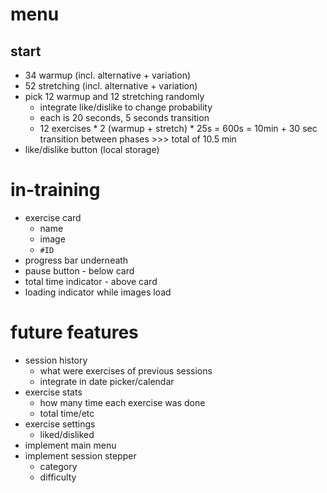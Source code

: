# menu
## start
- 34 warmup (incl. alternative + variation)
- 52 stretching (incl. alternative + variation)
- pick 12 warmup and 12 stretching randomly
  - integrate like/dislike to change probability
  - each is 20 seconds, 5 seconds transition
  - 12 exercises * 2 (warmup + stretch) * 25s = 600s = 10min + 30 sec transition between phases >>> total of 10.5 min
- like/dislike button (local storage)


# in-training
- exercise card
  - name
  - image
  - `#ID`
- progress bar underneath
- pause button - below card
- total time indicator - above card
- loading indicator while images load


# future features
- session history
  - what were exercises of previous sessions
  - integrate in date picker/calendar
- exercise stats
  - how many time each exercise was done
  - total time/etc
- exercise settings
  - liked/disliked
- implement main menu
- implement session stepper
  - category
  - difficulty
